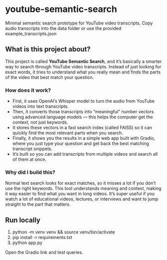 # youtube-semantic-search

Minimal semantic search prototype for YouTube video transcripts. Copy audio transcripts into the data folder or use the provided example_transcripts.json

## What is this project about?

This project is called **YouTube Semantic Search**, and it’s basically a smarter way to search through YouTube video transcripts. Instead of just looking for exact words, it tries to understand what you really mean and finds the parts of the video that best match your question.

### How does it work?

- First, it uses OpenAI’s Whisper model to turn the audio from YouTube videos into text transcripts.  
- Then, it converts those transcripts into “meaningful” number vectors using advanced language models — this helps the computer get the context, not just keywords.  
- It stores these vectors in a fast search index (called FAISS) so it can quickly find the most relevant parts when you search.  
- Finally, it shows you the results in a simple web app built with Gradio, where you just type your question and get back the best matching transcript snippets.  
- It’s built so you can add transcripts from multiple videos and search all of them at once.

### Why did I build this?

Normal text search looks for exact matches, so it misses a lot if you don’t use the right keywords. This tool understands meaning and context, making it way easier to find what you want in long videos. It’s super useful if you watch a lot of educational videos, lectures, or interviews and want to jump straight to the part that matters.

## Run locally

1. python -m venv venv && source venv/bin/activate
2. pip install -r requirements.txt
3. python app.py

Open the Gradio link and test queries.
